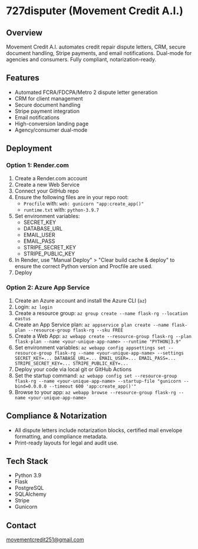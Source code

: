 # 727disputer (Movement Credit A.I.)

## Overview
Movement Credit A.I. automates credit repair dispute letters, CRM, secure document handling, Stripe payments, and email notifications. Dual-mode for agencies and consumers. Fully compliant, notarization-ready.

## Features
- Automated FCRA/FDCPA/Metro 2 dispute letter generation
- CRM for client management
- Secure document handling
- Stripe payment integration
- Email notifications
- High-conversion landing page
- Agency/consumer dual-mode


## Deployment

### Option 1: Render.com
1. Create a Render.com account
2. Create a new Web Service
3. Connect your GitHub repo
4. Ensure the following files are in your repo root:
   - `Procfile` with: `web: gunicorn "app:create_app()"`
   - `runtime.txt` with: `python-3.9.7`
5. Set environment variables:
   - SECRET_KEY
   - DATABASE_URL
   - EMAIL_USER
   - EMAIL_PASS
   - STRIPE_SECRET_KEY
   - STRIPE_PUBLIC_KEY
6. In Render, use "Manual Deploy" > "Clear build cache & deploy" to ensure the correct Python version and Procfile are used.
7. Deploy

### Option 2: Azure App Service
1. Create an Azure account and install the Azure CLI (`az`)
2. Login: `az login`
3. Create a resource group: `az group create --name flask-rg --location eastus`
4. Create an App Service plan: `az appservice plan create --name flask-plan --resource-group flask-rg --sku FREE`
5. Create a Web App: `az webapp create --resource-group flask-rg --plan flask-plan --name <your-unique-app-name> --runtime "PYTHON|3.9"`
6. Set environment variables:
   `az webapp config appsettings set --resource-group flask-rg --name <your-unique-app-name> --settings SECRET_KEY=... DATABASE_URL=... EMAIL_USER=... EMAIL_PASS=... STRIPE_SECRET_KEY=... STRIPE_PUBLIC_KEY=...`
7. Deploy your code via local git or GitHub Actions
8. Set the startup command:
   `az webapp config set --resource-group flask-rg --name <your-unique-app-name> --startup-file "gunicorn --bind=0.0.0.0 --timeout 600 'app:create_app()'"`
9. Browse to your app: `az webapp browse --resource-group flask-rg --name <your-unique-app-name>`

## Compliance & Notarization
- All dispute letters include notarization blocks, certified mail envelope formatting, and compliance metadata.
- Print-ready layouts for legal and audit use.

## Tech Stack
- Python 3.9
- Flask
- PostgreSQL
- SQLAlchemy
- Stripe
- Gunicorn

## Contact
movementcredit251@gmail.com
